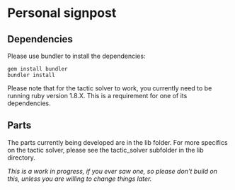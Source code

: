 # Personal signpost

## Dependencies

Please use bundler to install the dependencies:

	gem install bundler
	bundler install

Please note that for the tactic solver to work, you currently need
to be running ruby version 1.8.X. This is a requirement for one of
its dependencies.

## Parts

The parts currently being developed are in the lib folder.
For more specifics on the tactic solver, please see the tactic_solver
subfolder in the lib directory.

*This is a work in progress, if you ever saw one, so please don't
build on this, unless you are willing to change things later.*
